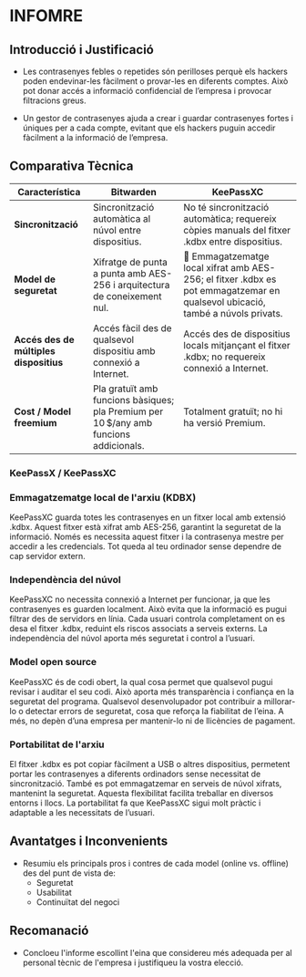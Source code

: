 # INFOMRE

## Introducció i Justificació
- Les contrasenyes febles o repetides són perilloses perquè els hackers poden endevinar-les fàcilment o provar-les en diferents comptes. Això pot donar accés a informació confidencial de l’empresa i provocar filtracions greus.

- Un gestor de contrasenyes ajuda a crear i guardar contrasenyes fortes i úniques per a cada compte, evitant que els hackers puguin accedir fàcilment a la informació de l’empresa.


## Comparativa Tècnica
| Característica              | **Bitwarden** | **KeePassXC** |
|-----------------------------|---------------|---------------|
| **Sincronització**          | Sincronització automàtica al núvol entre dispositius. | No té sincronització automàtica; requereix còpies manuals del fitxer .kdbx entre dispositius. |
| **Model de seguretat**      | Xifratge de punta a punta amb AES-256 i arquitectura de coneixement nul. | 🔐 Emmagatzematge local xifrat amb AES-256; el fitxer .kdbx es pot emmagatzemar en qualsevol ubicació, també a núvols privats. |
| **Accés des de múltiples dispositius** | Accés fàcil des de qualsevol dispositiu amb connexió a Internet. | Accés des de dispositius locals mitjançant el fitxer .kdbx; no requereix connexió a Internet. |
| **Cost / Model freemium**   | Pla gratuït amb funcions bàsiques; pla Premium per 10 $/any amb funcions addicionals. | Totalment gratuït; no hi ha versió Premium. |


### KeePassX / KeePassXC
### Emmagatzematge local de l'arxiu (KDBX)
KeePassXC guarda totes les contrasenyes en un fitxer local amb extensió .kdbx. Aquest fitxer està xifrat amb AES-256, garantint la seguretat de la informació. Només es necessita aquest fitxer i la contrasenya mestre per accedir a les credencials. Tot queda al teu ordinador sense dependre de cap servidor extern.

### Independència del núvol
KeePassXC no necessita connexió a Internet per funcionar, ja que les contrasenyes es guarden localment. Això evita que la informació es pugui filtrar des de servidors en línia. Cada usuari controla completament on es desa el fitxer .kdbx, reduint els riscos associats a serveis externs. La independència del núvol aporta més seguretat i control a l’usuari.

### Model open source
KeePassXC és de codi obert, la qual cosa permet que qualsevol pugui revisar i auditar el seu codi. Això aporta més transparència i confiança en la seguretat del programa. Qualsevol desenvolupador pot contribuir a millorar-lo o detectar errors de seguretat, cosa que reforça la fiabilitat de l’eina. A més, no depèn d’una empresa per mantenir-lo ni de llicències de pagament.

### Portabilitat de l'arxiu
El fitxer .kdbx es pot copiar fàcilment a USB o altres dispositius, permetent portar les contrasenyes a diferents ordinadors sense necessitat de sincronització. També es pot emmagatzemar en serveis de núvol xifrats, mantenint la seguretat. Aquesta flexibilitat facilita treballar en diversos entorns i llocs. La portabilitat fa que KeePassXC sigui molt pràctic i adaptable a les necessitats de l’usuari.


## Avantatges i Inconvenients
- Resumiu els principals pros i contres de cada model (online vs. offline) des del punt de vista de:
  - Seguretat
  - Usabilitat
  - Continuïtat del negoci

## Recomanació
- Concloeu l'informe escollint l'eina que considereu més adequada per al personal tècnic de l'empresa i justifiqueu la vostra elecció.


